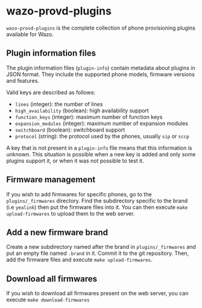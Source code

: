 # wazo-provd-plugins

`wazo-provd-plugins` is the complete collection of phone provisioning plugins available for Wazo.

## Plugin information files

The plugin information files (`plugin-info`) contain metadata about plugins in JSON format.
They include the supported phone models, firmware versions and features.

Valid keys are described as follows:

* `lines` (integer): the number of lines
* `high_availability` (boolean): high availability support
* `function_keys` (integer): maximum number of function keys
* `expansion_modules` (integer): maximum number of expansion modules
* `switchboard` (boolean): switchboard support
* `protocol` (string): the protocol used by the phones, usually `sip` or `sccp`

A key that is not present in a `plugin-info` file means that this information is unknown. This
situation is possible when a new key is added and only some plugins support it, or when it was not
possible to test it.

## Firmware management

If you wish to add firmwares for specific phones, go to the `plugins/_firmwares` directory.
Find the subdirectory specific to the brand (i.e `yealink`) then put the firmware files into it.
You can then execute `make upload-firmwares` to upload them to the web server.

## Add a new firmware brand

Create a new subdirectory named after the brand in `plugins/_firmwares` and put an empty file
named `.brand` in it. Commit it to the git repository. Then, add the firmware files and execute
`make upload-firmwares`.

## Download all firmwares

If you wish to download all firmwares present on the web server, you can execute
`make download-firmwares`
